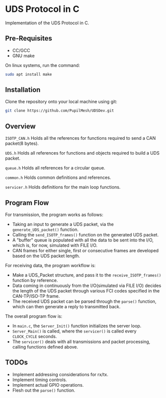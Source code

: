 # UDS Protocol in C

Implementation of the UDS Protocol in C.

## Pre-Requisites
- CC/GCC
- GNU make

On linux systems, run the command:
```bash 
sudo apt install make
``` 

## Installation

Clone the repository onto your local machine using git:

```bash
git clone https://github.com/PupilMesh/UDSDev.git
```

## Overview

`ISOTP_CAN.h` Holds all the references for functions required to send a CAN packet(8 bytes).

`UDS.h` Holds all references for functions and objects required to build a UDS packet.

`queue.h` Holds all references for a circular queue.

`common.h` Holds common definitions and references.

`servicer.h` Holds definitions for the main loop functions.

## Program Flow

For transmission, the program works as follows:
-  Taking an input to generate a UDS packet, via the `generate_UDS_packet()` function.
- Calling the `send_ISOTP_frames()` function on the generated UDS packet.
- A "buffer" queue is populated with all the data to be sent into the I/O, which is, for now, simulated with FILE I/O.
- CAN frames for either single, first or consecutive frames are developed based on the UDS packet length.

For receiving data, the program workflow is:
- Make a UDS_Packet structure, and pass it to the `receive_ISOTP_frames()` function by reference.
- Data coming in continuously from the I/O(simulated via FILE I/O) decides the length of the UDS packet through various FCI codes specified in the CAN-TP/ISO-TP frame.
- The received UDS packet can be parsed through the `parse()` function, which can then generate a reply to transmitted back.

The overall program flow is:
- In `main.c`, the `Server_Init()` function initializes the server loop.
- `Server_Main()` is called, where the `servicer()` is called every `CLOCK_CYCLE` seconds.
- The `servicer()` deals with all transmissions and packet processing, calling functions defined above.

## TODOs

- Implement addressing considerations for rx/tx.
- Implement timing controls.
- Implement actual GPIO operations.
- Flesh out the `parse()` function.
